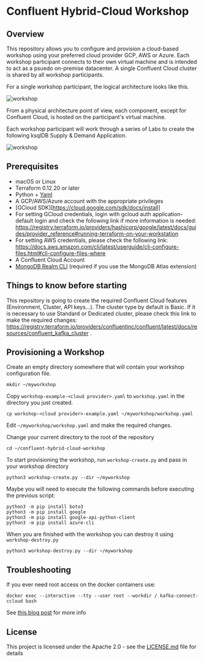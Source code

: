 # Confluent Hybrid-Cloud Workshop

## Overview

This repository allows you to configure and provision a cloud-based workshop using your preferred cloud provider GCP, AWS or Azure. Each workshop participant connects to their own virtual machine and is intended to act as a psuedo on-premise datacenter. A single Confluent Cloud cluster is shared by all workshop participants.

For a single workshop participant, the logical architecture looks like this.

![workshop](core/asciidoc/images/hybrid-cloud-ws/default/architecture.png) 

From a physical architecture point of view, each component, except for Confluent Cloud, is hosted on the participant's virtual machine. 

Each workshop participant will work through a series of Labs to create the following ksqlDB Supply & Demand Application.

![workshop](core/asciidoc/images/hybrid-cloud-ws/default/ksqlDB_topology.png)

## Prerequisites

* macOS or Linux
* Terraform 0.12.20 or later
* Python + [Yaml](https://pyyaml.org/wiki/PyYAML)
* A GCP/AWS/Azure account with the appropriate privileges
* [GCloud SDK][https://cloud.google.com/sdk/docs/install]
* For setting GCloud credentials, login with gcloud auth application-default login and check the following link if more information is needed: https://registry.terraform.io/providers/hashicorp/google/latest/docs/guides/provider_reference#running-terraform-on-your-workstation
* For setting AWS credentials, please check the following link: https://docs.aws.amazon.com/cli/latest/userguide/cli-configure-files.html#cli-configure-files-where
* A Confluent Cloud Account
* [MongoDB Realm CLI](https://docs.mongodb.com/realm/deploy/realm-cli-reference/#installation) (required if you use the MongoDB Atlas extension)

## Things to know before starting

This repository is going to create the required  Confluent Cloud features (Environment, Cluster, API keys...).
The cluster type by default is Basic. If it is necessary to use Standard or Dedicated cluster, please check this link to make the required changes:
https://registry.terraform.io/providers/confluentinc/confluent/latest/docs/resources/confluent_kafka_cluster .

## Provisioning a Workshop

Create an empty directory somewhere that will contain your workshop configuration file.

```
mkdir ~/myworkshop
```

Copy `workshop-example-<cloud provider>.yaml` to `workshop.yaml` in the directory you just created.

```
cp workshop-<cloud provider>-example.yaml ~/myworkshop/workshop.yaml
```

Edit `~/myworkshop/workshop.yaml` and make the required changes.

Change your current directory to the root of the repository

```
cd ~/confluent-hybrid-cloud-workshop
```

To start provisioning the workshop, run `workshop-create.py` and pass in your workshop directory

```
python3 workshop-create.py --dir ~/myworkshop
```
Maybe you will need to execute the following commands before executing the previous script:
```
python3 -m pip install boto3
python3 -m pip install google
python3 -m pip install google-api-python-client
python3 -m pip install azure-cli
```

When you are finished with the workshop you can destroy it using `workshop-destroy.py`

```
python3 workshop-destroy.py --dir ~/myworkshop
```

## Troubleshooting
If you ever need root access on the docker containers use:

```
docker exec --interactive --tty --user root --workdir / kafka-connect-ccloud bash
```
See [this blog post](https://rmoff.net/2021/01/13/running-as-root-on-docker-images-that-dont-use-root/) for more info


## License

This project is licensed under the Apache 2.0 - see the [LICENSE.md](LICENSE.md) file for details
